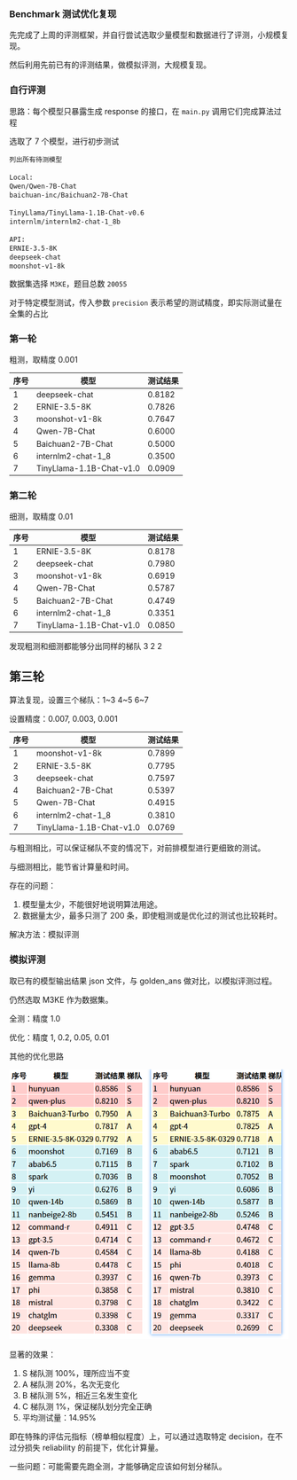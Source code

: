 ### Benchmark 测试优化复现

先完成了上周的评测框架，并自行尝试选取少量模型和数据进行了评测，小规模复现。

然后利用先前已有的评测结果，做模拟评测，大规模复现。

### 自行评测

思路：每个模型只暴露生成 response 的接口，在 `main.py` 调用它们完成算法过程

选取了 7 个模型，进行初步测试

```
列出所有待测模型

Local:
Qwen/Qwen-7B-Chat
baichuan-inc/Baichuan2-7B-Chat

TinyLlama/TinyLlama-1.1B-Chat-v0.6
internlm/internlm2-chat-1_8b

API:
ERNIE-3.5-8K
deepseek-chat
moonshot-v1-8k
```

数据集选择 `M3KE`，题目总数 `20055`

对于特定模型测试，传入参数 `precision` 表示希望的测试精度，即实际测试量在全集的占比

### 第一轮

粗测，取精度 0.001

| 序号 | 模型                     | 测试结果 |
| ---- | ------------------------ | -------- |
| 1    | deepseek-chat            | 0.8182   |
| 2    | ERNIE-3.5-8K             | 0.7826   |
| 3    | moonshot-v1-8k           | 0.7647   |
| 4    | Qwen-7B-Chat             | 0.6000   |
| 5    | Baichuan2-7B-Chat        | 0.5000   |
| 6    | internlm2-chat-1_8       | 0.3500   |
| 7    | TinyLlama-1.1B-Chat-v1.0 | 0.0909   |

### 第二轮

细测，取精度 0.01

| 序号 | 模型                     | 测试结果 |
| ---- | ------------------------ | -------- |
| 1    | ERNIE-3.5-8K             | 0.8178   |
| 2    | deepseek-chat            | 0.7980   |
| 3    | moonshot-v1-8k           | 0.6919   |
| 4    | Qwen-7B-Chat             | 0.5787   |
| 5    | Baichuan2-7B-Chat        | 0.4749   |
| 6    | internlm2-chat-1_8       | 0.3351   |
| 7    | TinyLlama-1.1B-Chat-v1.0 | 0.0850   |

发现粗测和细测都能够分出同样的梯队 3 2 2 

## 第三轮

算法复现，设置三个梯队：1~3 4~5 6~7

设置精度：0.007, 0.003, 0.001

| 序号 | 模型                     | 测试结果 |
| ---- | ------------------------ | -------- |
| 1    | moonshot-v1-8k           | 0.7899   |
| 2    | ERNIE-3.5-8K             | 0.7795   |
| 3    | deepseek-chat            | 0.7597   |
| 4    | Baichuan2-7B-Chat        | 0.5397   |
| 5    | Qwen-7B-Chat             | 0.4915   |
| 6    | internlm2-chat-1_8       | 0.3810   |
| 7    | TinyLlama-1.1B-Chat-v1.0 | 0.0769   |

与粗测相比，可以保证梯队不变的情况下，对前排模型进行更细致的测试。

与细测相比，能节省计算量和时间。

存在的问题：

1. 模型量太少，不能很好地说明算法用途。
2. 数据量太少，最多只测了 200 条，即使粗测或是优化过的测试也比较耗时。

解决方法：模拟评测

### 模拟评测

取已有的模型输出结果 json 文件，与 golden_ans 做对比，以模拟评测过程。

仍然选取 M3KE 作为数据集。

全测：精度 1.0

优化：精度 1, 0.2, 0.05, 0.01

其他的优化思路

![image-20241119175702766](.\image\image6.png)

显著的效果：

1. S 梯队测 100%，理所应当不变
2. A 梯队测 20%，名次无变化
3. B 梯队测 5%，相近三名发生变化
4. C 梯队测 1%，保证梯队划分完全正确
5. 平均测试量：14.95%

即在特殊的评估元指标（榜单相似程度）上，可以通过选取特定 decision，在不过分损失 reliability 的前提下，优化计算量。

一些问题：可能需要先跑全测，才能够确定应该如何划分梯队。